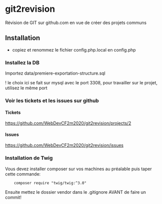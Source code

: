 # git2revision
Révision de GIT sur github.com en vue de créer des projets communs

## Installation
- copiez et renommez le fichier config.php.local en config.php

### Installez la DB
Importez data/premiere-exportation-structure.sql

! le choix ici se fait sur mysql avec le port 3308, pour travailler sur le projet, utilisez le même port

### Voir les tickets et les issues sur github

#### Tickets
https://github.com/WebDevCF2m2020/git2revision/projects/2

#### Issues
https://github.com/WebDevCF2m2020/git2revision/issues

### Installation de Twig

Vous devez installer composer sur vos machines au préalable puis taper cette commande:

        composer require "twig/twig:^3.0"
Ensuite mettez le dossier vendor dans le .gitignore AVANT de faire un commit!        